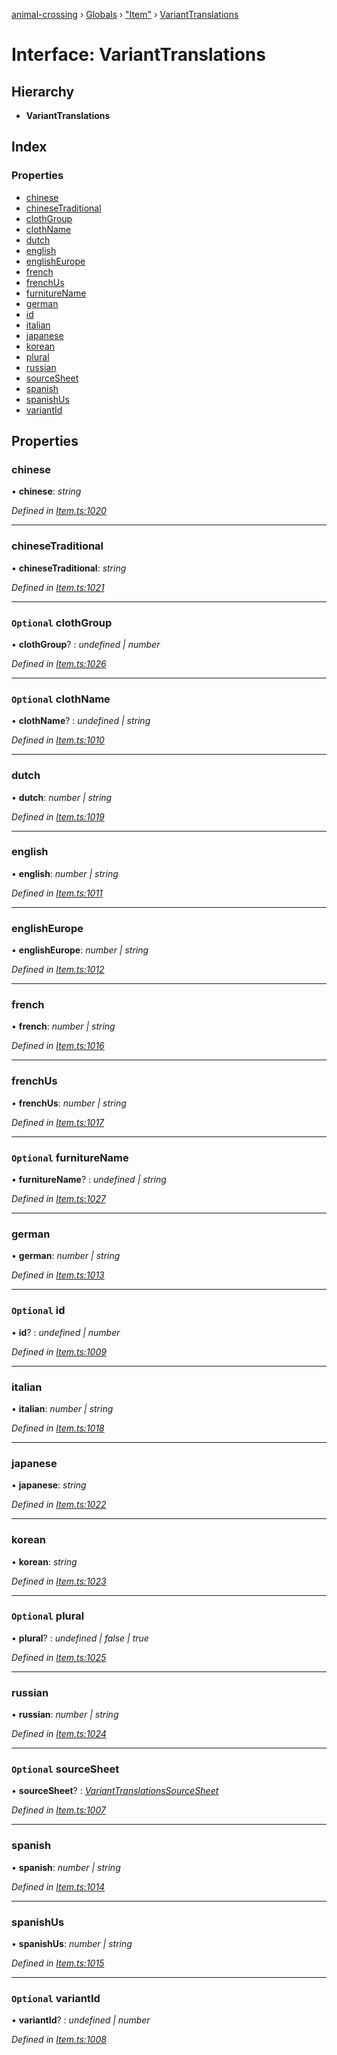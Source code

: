 [animal-crossing](../README.md) › [Globals](../globals.md) › ["Item"](../modules/_item_.md) › [VariantTranslations](_item_.varianttranslations.md)

# Interface: VariantTranslations

## Hierarchy

* **VariantTranslations**

## Index

### Properties

* [chinese](_item_.varianttranslations.md#chinese)
* [chineseTraditional](_item_.varianttranslations.md#chinesetraditional)
* [clothGroup](_item_.varianttranslations.md#optional-clothgroup)
* [clothName](_item_.varianttranslations.md#optional-clothname)
* [dutch](_item_.varianttranslations.md#dutch)
* [english](_item_.varianttranslations.md#english)
* [englishEurope](_item_.varianttranslations.md#englisheurope)
* [french](_item_.varianttranslations.md#french)
* [frenchUs](_item_.varianttranslations.md#frenchus)
* [furnitureName](_item_.varianttranslations.md#optional-furniturename)
* [german](_item_.varianttranslations.md#german)
* [id](_item_.varianttranslations.md#optional-id)
* [italian](_item_.varianttranslations.md#italian)
* [japanese](_item_.varianttranslations.md#japanese)
* [korean](_item_.varianttranslations.md#korean)
* [plural](_item_.varianttranslations.md#optional-plural)
* [russian](_item_.varianttranslations.md#russian)
* [sourceSheet](_item_.varianttranslations.md#optional-sourcesheet)
* [spanish](_item_.varianttranslations.md#spanish)
* [spanishUs](_item_.varianttranslations.md#spanishus)
* [variantId](_item_.varianttranslations.md#optional-variantid)

## Properties

###  chinese

• **chinese**: *string*

*Defined in [Item.ts:1020](https://github.com/Norviah/animal-crossing/blob/c9eb585/module/types/Item.ts#L1020)*

___

###  chineseTraditional

• **chineseTraditional**: *string*

*Defined in [Item.ts:1021](https://github.com/Norviah/animal-crossing/blob/c9eb585/module/types/Item.ts#L1021)*

___

### `Optional` clothGroup

• **clothGroup**? : *undefined | number*

*Defined in [Item.ts:1026](https://github.com/Norviah/animal-crossing/blob/c9eb585/module/types/Item.ts#L1026)*

___

### `Optional` clothName

• **clothName**? : *undefined | string*

*Defined in [Item.ts:1010](https://github.com/Norviah/animal-crossing/blob/c9eb585/module/types/Item.ts#L1010)*

___

###  dutch

• **dutch**: *number | string*

*Defined in [Item.ts:1019](https://github.com/Norviah/animal-crossing/blob/c9eb585/module/types/Item.ts#L1019)*

___

###  english

• **english**: *number | string*

*Defined in [Item.ts:1011](https://github.com/Norviah/animal-crossing/blob/c9eb585/module/types/Item.ts#L1011)*

___

###  englishEurope

• **englishEurope**: *number | string*

*Defined in [Item.ts:1012](https://github.com/Norviah/animal-crossing/blob/c9eb585/module/types/Item.ts#L1012)*

___

###  french

• **french**: *number | string*

*Defined in [Item.ts:1016](https://github.com/Norviah/animal-crossing/blob/c9eb585/module/types/Item.ts#L1016)*

___

###  frenchUs

• **frenchUs**: *number | string*

*Defined in [Item.ts:1017](https://github.com/Norviah/animal-crossing/blob/c9eb585/module/types/Item.ts#L1017)*

___

### `Optional` furnitureName

• **furnitureName**? : *undefined | string*

*Defined in [Item.ts:1027](https://github.com/Norviah/animal-crossing/blob/c9eb585/module/types/Item.ts#L1027)*

___

###  german

• **german**: *number | string*

*Defined in [Item.ts:1013](https://github.com/Norviah/animal-crossing/blob/c9eb585/module/types/Item.ts#L1013)*

___

### `Optional` id

• **id**? : *undefined | number*

*Defined in [Item.ts:1009](https://github.com/Norviah/animal-crossing/blob/c9eb585/module/types/Item.ts#L1009)*

___

###  italian

• **italian**: *number | string*

*Defined in [Item.ts:1018](https://github.com/Norviah/animal-crossing/blob/c9eb585/module/types/Item.ts#L1018)*

___

###  japanese

• **japanese**: *string*

*Defined in [Item.ts:1022](https://github.com/Norviah/animal-crossing/blob/c9eb585/module/types/Item.ts#L1022)*

___

###  korean

• **korean**: *string*

*Defined in [Item.ts:1023](https://github.com/Norviah/animal-crossing/blob/c9eb585/module/types/Item.ts#L1023)*

___

### `Optional` plural

• **plural**? : *undefined | false | true*

*Defined in [Item.ts:1025](https://github.com/Norviah/animal-crossing/blob/c9eb585/module/types/Item.ts#L1025)*

___

###  russian

• **russian**: *number | string*

*Defined in [Item.ts:1024](https://github.com/Norviah/animal-crossing/blob/c9eb585/module/types/Item.ts#L1024)*

___

### `Optional` sourceSheet

• **sourceSheet**? : *[VariantTranslationsSourceSheet](../enums/_item_.varianttranslationssourcesheet.md)*

*Defined in [Item.ts:1007](https://github.com/Norviah/animal-crossing/blob/c9eb585/module/types/Item.ts#L1007)*

___

###  spanish

• **spanish**: *number | string*

*Defined in [Item.ts:1014](https://github.com/Norviah/animal-crossing/blob/c9eb585/module/types/Item.ts#L1014)*

___

###  spanishUs

• **spanishUs**: *number | string*

*Defined in [Item.ts:1015](https://github.com/Norviah/animal-crossing/blob/c9eb585/module/types/Item.ts#L1015)*

___

### `Optional` variantId

• **variantId**? : *undefined | number*

*Defined in [Item.ts:1008](https://github.com/Norviah/animal-crossing/blob/c9eb585/module/types/Item.ts#L1008)*
